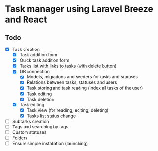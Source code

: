 # Task manager using Laravel Breeze and React

## Todo
- [x] Task creation
  - [x] Task addition form
  - [x] Quick task addition form
  - [x] Tasks list with links to tasks (with delete button)
  - [x] DB connection 
    - [x] Models, migrations and seeders for tasks and statuses
    - [x] Relations between tasks, statuses and users
    - [x] Task storing and task reading (index all tasks of the user)
    - [x] Task editing
    - [x] Task deletion
  - [x] Task editing
    - [x] Task view (for reading, editing, deleting)
    - [x] Tasks list status change
- [ ] Subtasks creation 
- [ ] Tags and searching by tags
- [ ] Custom statuses
- [ ] Folders
- [ ] Ensure simple installation (launching)
